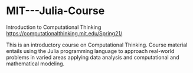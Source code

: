 # MIT---Julia-Course
Introduction to Computational Thinking https://computationalthinking.mit.edu/Spring21/

This is an introductory course on Computational Thinking. Course material entails using the Julia programming language to approach real-world problems in varied areas applying data analysis and computational and mathematical modeling. 
